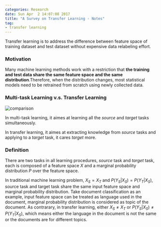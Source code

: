 ```yaml
---
categories: Research
date: Sun Apr  2 14:07:08 2017
title: "A Survey on Transfer Learning - Notes"
tag:
- transfer learning
---
```


Transfer learning is to address the difference between feature space of training dataset and test dataset without expensive data relabeling effort.

### Motivation

Many machine learning methods work with a restriction that **the training and test data share the same feature space and the same distribution**.Therefore, when the distribution changes, most statistical models need to be retrained from scratch using newly collected data.

### Multi-task Learning v.s. Transfer Learning

![comparison][1]

In multi-task learning, it aimes at learning all the *source* and *target* tasks simultaneously.

In transfer learning, it aimes at extracting knowledge from *source* tasks and applying to a *target* task, it cares *target* more.

### Definition

There are two tasks in all learning procedures, *source* task and *target* task, each is composed of a feature space *X* and a marginal probability distribution *P* over the feature space. 

In traditional machine learning problem, $X_S = X_T$ and $P(Y_{S} \vert X_{S}) = P(Y_{T} \vert X_{S})$, source task and target task share the same input feature space and marginal probability distribution. Take document classification as an example, input feature space can be treated as language used in the document, marginal probability distribution is considered as topic of the document. As contrarary, in transfer learning, either $X_S \neq X_T$ or $P(Y_{S} \vert X_{S}) \neq P(Y_{T} \vert X_{S})$, which means either the language in the document is not the same or the documents are for different topics.








[1]: https://cl.ly/0R1l0620011Q/Image%202017-04-02%20at%205.42.26%20PM.png